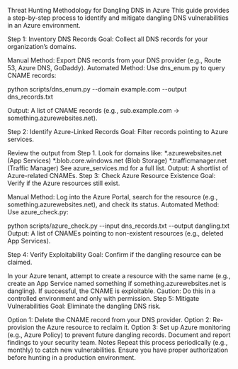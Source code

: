 Threat Hunting Methodology for Dangling DNS in Azure
This guide provides a step-by-step process to identify and mitigate dangling DNS vulnerabilities in an Azure environment.

Step 1: Inventory DNS Records
Goal: Collect all DNS records for your organization’s domains.

Manual Method: Export DNS records from your DNS provider (e.g., Route 53, Azure DNS, GoDaddy).
Automated Method: Use dns_enum.py to query CNAME records:

python scripts/dns_enum.py --domain example.com --output dns_records.txt

Output: A list of CNAME records (e.g., sub.example.com -> something.azurewebsites.net).


Step 2: Identify Azure-Linked Records
Goal: Filter records pointing to Azure services.

Review the output from Step 1.
Look for domains like:
*.azurewebsites.net (App Services)
*.blob.core.windows.net (Blob Storage)
*.trafficmanager.net (Traffic Manager)
See azure_services.md for a full list.
Output: A shortlist of Azure-related CNAMEs.
Step 3: Check Azure Resource Existence
Goal: Verify if the Azure resources still exist.

Manual Method: Log into the Azure Portal, search for the resource (e.g., something.azurewebsites.net), and check its status.
Automated Method: Use azure_check.py:

python scripts/azure_check.py --input dns_records.txt --output dangling.txt
Output: A list of CNAMEs pointing to non-existent resources (e.g., deleted App Services).

Step 4: Verify Exploitability
Goal: Confirm if the dangling resource can be claimed.

In your Azure tenant, attempt to create a resource with the same name (e.g., create an App Service named something if something.azurewebsites.net is dangling).
If successful, the CNAME is exploitable.
Caution: Do this in a controlled environment and only with permission.
Step 5: Mitigate Vulnerabilities
Goal: Eliminate the dangling DNS risk.

Option 1: Delete the CNAME record from your DNS provider.
Option 2: Re-provision the Azure resource to reclaim it.
Option 3: Set up Azure monitoring (e.g., Azure Policy) to prevent future dangling records.
Document and report findings to your security team.
Notes
Repeat this process periodically (e.g., monthly) to catch new vulnerabilities.
Ensure you have proper authorization before hunting in a production environment.
